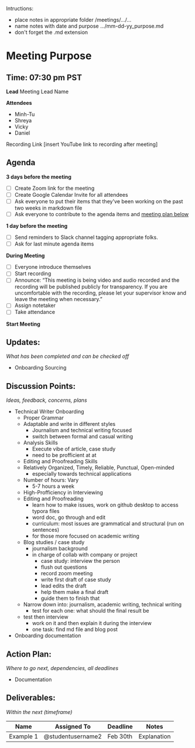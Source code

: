 Intructions:

* place notes in appropriate folder /meetings/.../...
* name notes with date and purpose .../mm-dd-yy_purpose.md
* don't forget the .md extension

# Meeting Purpose

## Time: 07:30 pm PST

**Lead**
Meeting Lead Name 

**Attendees**

* Minh-Tu
* Shreya
* Vicky
* Daniel

Recording Link
[insert YouTube link to recording after meeting]

## Agenda

**3 days before the meeting**

- [ ] Create Zoom link for the meeting
- [ ] Create Google Calendar Invite for all attendees
- [ ] Ask everyone to put their items that they've been working on the past two weeks in markdown file
- [ ] Ask everyone to contribute to the agenda items and [meeting plan below](https://github.com/shreyagupta98/people/blob/master/meeting_template.md#updates)

**1 day before the meeting**

- [ ] Send reminders to Slack channel tagging appropriate folks. 
- [ ] Ask for last minute agenda items

**During Meeting**

- [ ] Everyone introduce themselves
- [ ] Start recording
- [ ] Announce:
  “This meeting is being video and audio recorded and the recording will be published publicly for transparency. If you are uncomfortable with the recording, please let your supervisor know and leave the meeting when necessary.”
- [ ] Assign notetaker
- [ ] Take attendance

**Start Meeting**

## Updates:

*What has been completed and can be checked off*

* Onboarding Sourcing

## Discussion Points:

*Ideas, feedback, concerns, plans*

* Technical Writer Onboarding
  * Proper Grammar
  * Adaptable and write in different styles
    * Journalism and technical writing focused
    * switch between formal and casual writing
  * Analysis Skills
    * Execute vibe of article, case study
    * need to be profficient at at
  * Editing and Proofreading Skills
  * Relatively Organized, Timely, Reliable, Punctual, Open-minded
    * especially towards technical applications
  * Number of hours: Vary
    * 5-7 hours a week
  * High-Profficiency in Interviewing 
  * Editing and Proofreading
    * learn how to make issues, work on github desktop to access typora files
    * word doc, go through and edit
    * curriculum: most issues are grammatical and structural (run on sentences)
    * for those more focused on academic writing
  * Blog studies / case study
    * journalism background
    * in charge of collab with company or project
      * case study: interview the person
      * flush out questions
      * record zoom meeting
      * write first draft of case study
      * lead edits the draft 
      * help them make a final draft
      * guide them to finish that
  * Narrow down into: journalism, academic writing, technical writing
    * test for each one: what should the final result be
  * test then interview
    * work on it and then explain it during the interview
    * one task: find md file and blog post
* Onboarding documentation

## Action Plan:

*Where to go next, dependencies, all deadlines*

* Documentation

## Deliverables:

*Within the next (timeframe)*

| Name      | Assigned To       | Deadline | Notes       |
| --------- | ----------------- | -------- | ----------- |
| Example 1 | @studentusername2 | Feb 30th | Explanation |